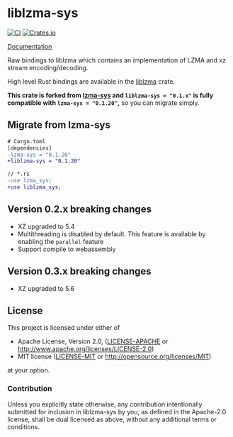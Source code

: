 # liblzma-sys

[![CI](https://github.com/Portable-Network-Archive/liblzma-rs/actions/workflows/main.yml/badge.svg)](https://github.com/Portable-Network-Archive/liblzma-rs/actions/workflows/main.yml)
[![Crates.io][crates-badge]][crates-url]

[crates-badge]: https://img.shields.io/crates/v/liblzma-sys.svg
[crates-url]: https://crates.io/crates/liblzma-sys

[Documentation](https://docs.rs/liblzma-sys)

Raw bindings to liblzma which contains an implementation of LZMA and xz stream
encoding/decoding.

High level Rust bindings are available in the [liblzma](https://crates.io/crates/liblzma) crate.

**This crate is forked from [lzma-sys](https://crates.io/crates/lzma-sys) and `liblzma-sys = "0.1.x"` is fully compatible with `lzma-sys = "0.1.20"`,**
so you can migrate simply.

## Migrate from lzma-sys

```diff
# Cargo.toml
[dependencies]
-lzma-sys = "0.1.20"
+liblzma-sys = "0.1.20"
```

```diff
// *.rs
-use lzma_sys;
+use liblzma_sys;
```

## Version 0.2.x breaking changes

- XZ upgraded to 5.4
- Multithreading is disabled by default.
  This feature is available by enabling the `parallel` feature
- Support compile to webassembly

## Version 0.3.x breaking changes

- XZ upgraded to 5.6

## License

This project is licensed under either of

* Apache License, Version 2.0, ([LICENSE-APACHE](LICENSE-APACHE) or
  http://www.apache.org/licenses/LICENSE-2.0)
* MIT license ([LICENSE-MIT](LICENSE-MIT) or
  http://opensource.org/licenses/MIT)

at your option.

### Contribution

Unless you explicitly state otherwise, any contribution intentionally submitted
for inclusion in liblzma-sys by you, as defined in the Apache-2.0 license, shall be
dual licensed as above, without any additional terms or conditions.
